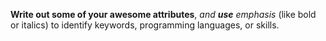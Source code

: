 **Write out some of your awesome attributes**, *and **use** emphasis* (like bold or italics) to identify keywords, programming languages, or skills. 
